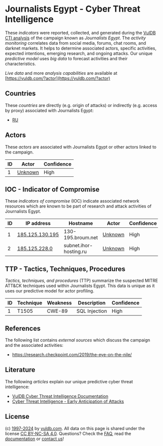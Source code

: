 # Journalists Egypt - Cyber Threat Intelligence

These _indicators_ were reported, collected, and generated during the [VulDB CTI analysis](https://vuldb.com/?kb.cti) of the campaign known as _Journalists Egypt_. The _activity monitoring_ correlates data from social media, forums, chat rooms, and darknet markets. It helps to determine associated actors, specific activities, expected intentions, emerging research, and ongoing attacks. Our unique _predictive model_ uses _big data_ to forecast activities and their characteristics.

_Live data_ and more _analysis capabilities_ are available at [https://vuldb.com/?actor](https://vuldb.com/?actor)

## Countries

These _countries_ are directly (e.g. origin of attacks) or indirectly (e.g. access by proxy) associated with Journalists Egypt:

* [RU](https://vuldb.com/?country.ru)

## Actors

These _actors_ are associated with Journalists Egypt or other actors linked to the campaign.

ID | Actor | Confidence
-- | ----- | ----------
1 | [Unknown](https://vuldb.com/?actor.unknown) | High

## IOC - Indicator of Compromise

These _indicators of compromise_ (IOC) indicate associated network resources which are known to be part of research and attack activities of Journalists Egypt.

ID | IP address | Hostname | Actor | Confidence
-- | ---------- | -------- | ----- | ----------
1 | [185.125.130.195](https://vuldb.com/?ip.185.125.130.195) | 130-195.broum.net | [Unknown](https://vuldb.com/?actor.unknown) | High
2 | [185.125.228.0](https://vuldb.com/?ip.185.125.228.0) | subnet.ihor-hosting.ru | [Unknown](https://vuldb.com/?actor.unknown) | High

## TTP - Tactics, Techniques, Procedures

_Tactics, techniques, and procedures_ (TTP) summarize the suspected MITRE ATT&CK techniques used within Journalists Egypt. This data is unique as it uses our predictive model for actor profiling.

ID | Technique | Weakness | Description | Confidence
-- | --------- | -------- | ----------- | ----------
1 | T1505 | CWE-89 | SQL Injection | High

## References

The following list contains _external sources_ which discuss the campaign and the associated activities:

* https://research.checkpoint.com/2019/the-eye-on-the-nile/

## Literature

The following _articles_ explain our unique predictive cyber threat intelligence:

* [VulDB Cyber Threat Intelligence Documentation](https://vuldb.com/?kb.cti)
* [Cyber Threat Intelligence - Early Anticipation of Attacks](https://www.scip.ch/en/?labs.20201022)

## License

(c) [1997-2024](https://vuldb.com/?kb.changelog) by [vuldb.com](https://vuldb.com/?kb.about). All data on this page is shared under the license [CC BY-NC-SA 4.0](https://creativecommons.org/licenses/by-nc-sa/4.0/). Questions? Check the [FAQ](https://vuldb.com/?kb.faq), read the [documentation](https://vuldb.com/?kb) or [contact us](https://vuldb.com/?contact)!
